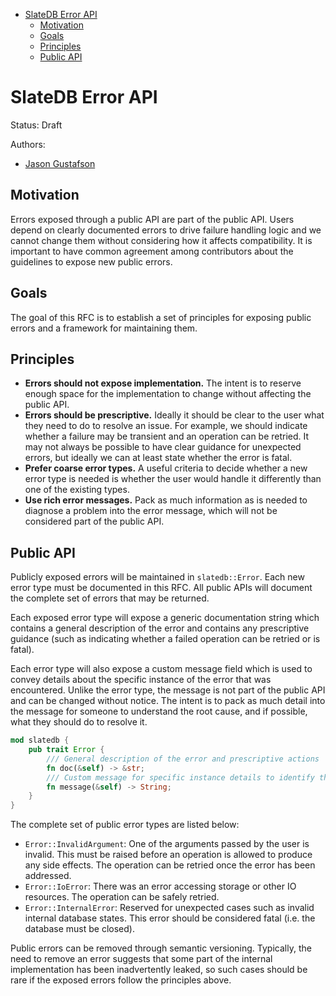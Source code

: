 <!-- TOC start (generated with https://github.com/derlin/bitdowntoc) -->

- [SlateDB Error API](#slatedb-error-api)
   * [Motivation](#motivation)
   * [Goals](#goals)
   * [Principles](#principles)
   * [Public API](#public-api)

<!-- TOC end -->

# SlateDB Error API

Status: Draft

Authors:

* [Jason Gustafson](https://github.com/hachikuji)

## Motivation

Errors exposed through a public API are part of the public API. Users depend on clearly
documented errors to drive failure handling logic and we cannot change them without considering
how it affects compatibility. It is important to have common agreement among contributors
about the guidelines to expose new public errors.

## Goals

The goal of this RFC is to establish a set of principles for exposing public errors
and a framework for maintaining them.

## Principles

- **Errors should not expose implementation.** The intent is to reserve 
enough space for the implementation to change without affecting the public API.
- **Errors should be prescriptive.** Ideally it should be clear to the user what they need to do
to resolve an issue. For example, we should indicate whether a failure may be transient and
an operation can be retried. It may not always be possible to have clear guidance for 
unexpected errors, but ideally we can at least state whether the error is fatal.
- **Prefer coarse error types.** A useful criteria to decide whether a new error type is needed 
is whether the user would handle it differently than one of the existing types. 
- **Use rich error messages.** Pack as much information as is needed to diagnose a problem
into the error message, which will not be considered part of the public API.

## Public API

Publicly exposed errors will be maintained in `slatedb::Error`. Each new error type must be documented
in this RFC. All public APIs will document the complete set of errors that may be returned. 

Each exposed error type will expose a generic documentation string which contains a general description
of the error and contains any prescriptive guidance (such as indicating whether a failed operation can
be retried or is fatal).

Each error  type will also expose a custom message field which is used to convey details about the specific
instance of the error that was encountered. Unlike the error type, the message is not part of the 
public API and can be changed without notice. The intent is to pack as much detail into the message
for someone to understand the root cause, and if possible, what they should do to resolve it.

```rust
mod slatedb {
    pub trait Error {
        /// General description of the error and prescriptive actions
        fn doc(&self) -> &str;
        /// Custom message for specific instance details to identify the root cause 
        fn message(&self) -> String;
    }
}
```

The complete set of public error types are listed below:

- `Error::InvalidArgument`: One of the arguments passed by the user is invalid. This must be raised 
before an operation is allowed to produce any side effects. The operation can be retried
once the error has been addressed.
- `Error::IoError`: There was an error accessing storage or other IO resources. The operation
can be safely retried.
- `Error::InternalError`: Reserved for unexpected cases such as invalid internal database states. 
This error should be considered fatal (i.e. the database must be closed).

Public errors can be removed through semantic versioning. Typically, the need to remove an error
suggests that some part of the internal implementation has been inadvertently leaked, so such
cases should be rare if the exposed errors follow the principles above.